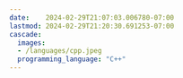 ```yaml
---
date:    2024-02-29T21:07:03.006780-07:00
lastmod: 2024-02-29T21:20:30.691253-07:00
cascade:
  images:
  - /languages/cpp.jpeg
  programming_language: "C++"
---
```


